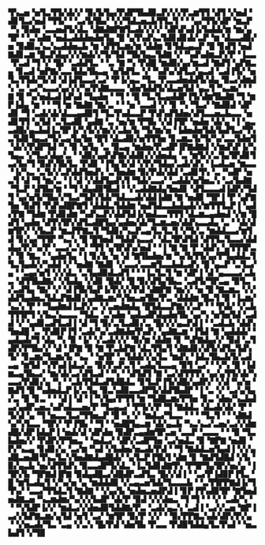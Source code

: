 ▜▚▃▅▝▅▜▃▜▜▞▟▞▞▝▉▞▙▜▄▞▛▟▛▜▙▟▉▃▛▞▞▞▛▃▆▜▜▝▟▜▝▞▅▟▝▟▊▜▃▞▅▟▝▜▜▞▝▝▃▞▙▜▙▞▝▞▞▜▟▃▅▃▙▜▜▃▜▝▝▝▄▞▜▜▞▟▛▝▆▃▛▝▚▝▉▟▅▝▃▃▅▟▜▞▟▃▝▟▇▟▇▛▇▜▃▟▞▞▞▞▝▟▛▟▚▟▐▞▙▟▟▞▆▝▆▞▄▜▛▝▝▃▚▟▆▝▅▟▃▟▟▟▅▟▅▜▄▝█▝▄▜▚▟▚▃▜▟▊▟▊▟▞▃▛▝▆▝▟▃▃▟▉▞▅▝▉▟▉▃▚▃▚▃▟▟▅▃▙▝▆▝▟▜▜▃▆▞▆▝▟▟▆▝▊▜▟▃▄▃▛▝█▝▊▟▜▝▅▟▇▟▊▃▆▝█▃▛▟▄▞▞▞▆▟▞▞▜▞▜▟▝▜▙▜▄▃▜▟▇▝▞▝▚▟▚▟▆▃▛▞▛▝▐▃▃▝▛▃▟▝▜▝▞▝█▞▝▃▟▟▜▃▝▝▃▝▇▝▚▝▛▟█▝▆▟▉▞▄▞▆▃▟▝▇▟▜▝▄▛▇▃▄▝▊▃▟▝▅▛▇▞▃▃▜▟▄▜▙▃▄▝▅▜▟▜▃▝▞▝▚▟▚▞▟▜▃▞▄▃▟▝▃▟▐▜▞▝▅▜▃▜▜▟▞▜▞▟▝▟▐▟▜▃▃▞▃▞▝▛▐▞▄▃▝▜▃▝▛▃▃▟▅▟▟▜▞▟▄▝▉▃▞▟▆▟▚▝▃▝▃▞▚▃▃▞▄▞▞▞▚▞▛▟▇▃▃▃▝▟▅▜▟▟▜▞▟▃▅▜▟▝▄▃▜▝▚▃▆▞▝▝▇▝█▝▚▞▅▟▃▟▐▟▚▟▝▜▄▟▅▝▝▜▝▝█▝▜▃▜▃▄▟▟▛▐▜▞▟▆▜▙▟▇▝▜▝▆▛▐▟▄▝▆▝▝▝▜▝▆▝▇▟▇▝▇▞▃▝▝▝▅▝▃▃▟▝▞▝▊▝▚▝▜▃▞▝▇▟▉▟▝▟▛▟▊▝▜▝▃▟▞▟▞▟▃▃▄▟▉▜▝▜▃▜▚▟▃▃▛▝▛▟▚▟▜▟▅▞▟▜▃▃▅▃▙▃▃▝▅▟▊▜▜▝▄▜▟▝▃▜▃▟▉▝▄▟▇▝▃▝▅▞▆▝▛▜▙▝▞▟▐▜▛▝▅▟▅▝▟▞▄▝▐▝▄▃▃▟█▞▄▃▙▟▐▃▜▛▐▞▚▜▞▞▆▞▞▃▙▞▙▝▜▞▆▞▅▝▐▟▅▟▅▜▟▞▙▟▜▃▞▜▚▃▜▟▊▜▄▃▞▜▞▃▄▜▄▜▅▝█▜▝▟▃▟▉▞▅▜▜▜▅▝▊▃▆▃▜▞▜▞▚▞▃▃▜▟▅▜▝▟▞▞▛▟▛▜▟▝▚▝▉▝▅▜▄▝▃▝▉▃▄▝▆▟▅▞▛▃▟▛▐▛▇▟▇▟▝▞▆▟▚▛▐▞▚▜▄▃▝▞▜▃▞▟▄▞▃▝▝▟▉▞▄▟▚▛▇▞▟▟▊▞▞▟▅▟▄▝▃▝▆▜▞▞▃▜▄▜▛▟▊▜▃▞▙▞▜▝▉▟▚▜▙▜▃▝▛▟▊▝▐▜▄▜▞▟▝▞▛▞▜▟▄▞▃▟▞▟▚▝▐▃▟▃▅▝▆▃▃▝▐▞▚▃▝▃▜▞▞▃▛▟▟▜▅▟▚▝▃▜▅▟▆▝▉▞▛▟▞▟▟▝▃▟▊▜▚▝▃▝▚▟▛▝▅▃▜▝▟▝▜▝▆▞▃▝▐▝▟▝▞▟▟▜▄▟▚▜▝▜▟▞▃▃▞▝▃▟▟▞▅▜▅▃▚▝▃▞▙▟▇▝▜▃▛▝▟▜▙▞▆▝▝▜▝▟▄▟▉▜▙▟▝▝▞▃▟▟▇▟▄▜▅▟▊▝▟▜▃▃▃▟▐▟▛▞▜▟▜▝▄▞▅▜▞▜▙▞▞▜▃▞▜▟▚▜▟▞▜▟▃▃▟▞▟▟▐▟▇▝▇▝▅▟▉▝▜▛▐▝▛▝▄▛▇▜▅▝▉▟▜▝▛▟▚▟█▛▇▜▝▟▟▟▃▜▟▟▆▝▅▟▜▟▃▃▙▟▄▟▞▞▆▜▜▜▃▛▐▝▄▟▞▛▇▝▜▟▆▝▛▟▊▟▆▝▚▟▚▃▛▞▟▟▜▟▐▞▅▟▃▃▜▜▜▝▟▃▆▃▄▟▅▟▝▞▆▝█▟▜▝▄▟▅▝▟▜▚▜▛▞▟▜▃▟█▜▄▞▄▟▅▞▟▞▜▃▆▃▅▞▟▟▚▃▃▟▄▝▃▝▝▟▞▟▆▜▛▞▝▞▙▃▛▝▆▃▛▛▇▃▜▝▜▟▊▞▚▃▛▃▄▜▃▜▃▜▝▞▜▞▃▝▆▟▟▃▃▞▆▜▟▝▊▞▄▞▜▜▛▝▚▃▚▝█▝█▜▅▟▝▜▟▟▚▃▃▞▝▟▃▜▛▟▜▟▝▟▜▜▃▜▃▃▞▟▟▟▄▞▛▞▚▞▛▝▃▃▞▃▚▞▝▜▜▝▄▜▛▟▚▞▅▟▝▝▐▝▇▝▇▝▛▝▟▟▚▝▄▜▜▜▛▃▞▝▉▝▇▃▝▝▄▟▅▜▄▝▐▝▊▞▙▝▅▝▟▝▇▜▙▟▅▞▆▝▚▞▙▜▜▞▄▞▛▜▄▟▟▃▜▜▃▜▄▟▞▞▚▟▟▝▞▝▅▟▇▝▇▟▊▝▞▃▃▞▃▃▆▜▃▃▙▟▃▟▚▝█▝▄▃▛▝▃▜▃▞▄▝▝▃▄▞▅▜▝▞▞▟▃▝▃▜▄▟▉▟▃▟▜▝▝▝▐▃▜▃▜▝▆▝▟▛▐▝▟▝▄▃▃▃▞▃▙▃▝▟▜▜▙▟▇▞▝▞▙▟▄▝▞▟▊▝█▟▞▝█▝▉▞▟▜▄▜▙▃▝▃▟▜▞▜▛▃▄▝▉▜▃▝▞▃▟▜▄▝▇▞▝▞▝▟▐▜▙▜▄▛▐▞▛▞▞▞▛▟▝▟▇▛▇▝▆▞▞▝▅▝█▝▇▃▆▃▝▞▞▟▟▜▄▟▅▃▜▟▃▛▇▟▊▞▄▟▇▃▆▞▚▜▅▃▅▜▙▞▛▃▝▟▟▟▆▝█▃▜▝▉▝▐▃▆▞▚▃▚▝▛▝▝▜▄▟▆▟▐▃▛▞▃▝▞▃▅▟▆▟▄▝█▜▟▃▃▛▇▞▞▃▛▝▝▝▛▟▞▝▞▃▙▜▜▜▛▜▝▞▙▃▚▃▃▃▝▜▟▃▝▃▚▟▅▝▄▟▃▟▛▟▄▟▅▜▙▝▄▞▚▝▅▜▅▜▟▝▃▟▟▝▞▝▄▟▊▃▟▜▃▟▐▝▟▝▜▝▉▞▃▜▃▟▊▞▃▝█▞▞▞▄▃▛▟▐▝▝▃▟▃▙▝▟▟▚▜▅▟█▝▃▝▛▟▊▛▐▜▝▃▟▞▚▞▃▟▇▟▅▜▚▟▚▝▄▟▇▃▆▝▐▜▟▝▇▝▄▟▟▟▞▝▄▟▄▟▞▜▝▟▄▝▚▝▉▝▐▞▝▞▃▟▞▞▞▝▉▞▆▝▟▟▆▝▊▝▚▛▇▟▄▞▞▝▉▟▝▃▜▟▛▞▛▜▙▞▞▝▟▝▐▛▇▝▉▝▇▝▛▃▙▛▇▝▟▃▜▜▄▜▝▟▇▟▊▞▟▜▞▟▜▃▜▟▚▜▞▝▊▃▆▞▜▃▆▞▙▝▚▃▝▝▅▜▛▝▃▜▟▟▞▞▄▜▃▝▆▟▚▝▐▟▃▜▙▃▙▜▞▃▟▃▄▝▆▜▟▝▚▜▚▟▐▟▃▞▃▝▉▞▛▃▛▃▜▝▃▟▄▜▃▃▄▝▉▜▝▃▞▝▝▞▚▝█▝▐▟▆▃▄▜▙▃▞▝▆▞▟▞▃▞▟▜▃▟▝▝▚▝▝▟▜▟▜▝▇▝▃▞▟▜▜▜▚▝▄▞▄▜▜▞▟▞▚▃▃▞▛▟▊▞▄▝▚▝▝▃▙▜▜▟▃▟▜▟█▟▃▝▊▜▃▛▐▜▞▟█▞▄▟▛▞▝▞▟▝▚▞▅▝▇▟▜▝█▝▚▟▅▟▃▛▐▞▃▜▄▝▉▃▚▟▉▃▃▟▛▜▞▟▟▜▙▟▛▝▐▝▃▝▞▝▃▞▄▜▄▞▃▝▉▝▊▃▝▝▝▟▐▝▟▝▐▝▚▜▄▞▛▜▜▝▆▝▜▟█▃▆▞▛▜▅▝▊▃▝▟▅▞▚▃▙▟▃▞▄▟▛▃▅▃▚▟▚▟▃▃▅▞▛▝▜▃▄▃▞▝▛▜▞▞▛▝▜▝▇▟▟▃▝▟▃▟▞▟▞▝▛▝▜▞▟▝▄▝▜▝▅▃▃▜▃▞▜▜▅▃▛▝█▝▚▝▞▝▆▟▃▞▜▃▃▝▝▝▝▜▃▜▝▝▝▟▇▟▚▞▚▜▃▃▝▜▛▞▝▛▐▜▙▝▝▜▝▝▅▟█▜▄▃▆▝▟▞▄▃▙▝▚▃▚▃▞▃▅▞▃▞▞▟▆▟█▞▟▛▐▟▄▛▐▝▅▟▞▟▝▟▛▟▅▝▉▟▛▃▄▟▆▜▛▃▅▝▃▃▛▝▃▃▃▝▝▝▉▝▜▃▙▟▅▞▞▝▛▟▛▞▛▜▅▃▝▝▅▟▃▞▝▟▛▞▃▟▛▜▅▝▃▞▅▟▃▝▉▝▇▛▇▝▅▟▊▝▛▞▚▃▄▝▊▟▊▞▄▝▃▞▆▝▚▟▝▞▙▟▅▞▅▃▟▞▛▟▝▝▜▝▇▟▟▃▅▜▄▟▐▝▞▞▄▟█▃▅▟▊▜▚▃▜▃▚▜▅▟▇▟▄▟█▟▞▝▄▜▃▛▐▜▙▜▝▟▆▝▊▝▇▟▜▟█▟▝▞▙▝▉▞▄▃▙▝▅▞▟▜▜▟▚▝▉▃▃▟▛▜▞▟▃▝▐▃▜▟▊▟▇▜▚▝▛▜▛▜▄▜▛▞▅▞▄▝▐▜▛▞▙▝▜▛▇▟▐▛▇▝▉▟▄▟█▃▞▟█▟▛▃▟▜▃▝█▞▞▟▐▝▝▃▞▛▐▟▉▛▐▜▃▝█▝▆▜▃▟▄▜▝▞▚▞▅▝▄▝▆▟▟▟▉▝▞▃▄▃▅▜▟▞▜▃▃▃▙▝▝▃▜▜▛▛▇▟▐▞▜▜▚▞▝▃▃▞▜▜▟▃▜▝▇▟▇▝▝▞▄▞▙▝▅▟▅▃▅▟▛▟▐▝▊▛▐▜▚▟▉▜▛▝▇▜▅▟▅▟▇▃▅▝▚▃▆▟▆▞▚▞▞▞▙▟▛▝▟▞▛▝▉▟▝▞▞▟▅▃▝▜▝▜▝▝▝▞▝▃▟▞▚▝▝▝▚▜▟▛▐▞▞▝▆▟▃▞▞▟▅▟▉▜▟▟▇▞▛▃▝▃▟▞▄▃▚▝▃▟▐▝▃▞▞▃▅▝▇▛▐▃▞▞▙▛▇▃▆▞▄▜▟▝▅▜▝▃▞▝▆▜▛▝▉▞▛▝▞▞▝▝▉▞▛▛▇▃▚▟▞▟▛▞▛▞▄▝▝▞▅▃▟▞▜▃▝▃▄▝▞▃▚▝█▞▛▟▝▟▅▜▙▝▛▃▃▝▛▟▉▜▟▟▄▜▃▜▚▟▝▝▅▃▙▟▜▝▞▜▉
